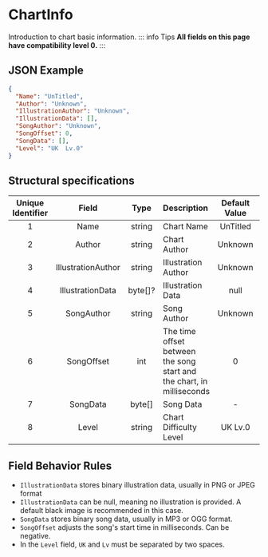 ﻿# ChartInfo

Introduction to chart basic information.
::: info Tips
**All fields on this page have compatibility level 0.**
:::

## JSON Example

```json
{
  "Name": "UnTitled",
  "Author": "Unknown",
  "IllustrationAuthor": "Unknown",
  "IllustrationData": [],
  "SongAuthor": "Unknown",
  "SongOffset": 0,
  "SongData": [],
  "Level": "UK  Lv.0"
}
```

## Structural specifications

| Unique Identifier |       Field        |  Type   | Description                                                           | Default Value | Added Version |
|:-----------------:|:------------------:|:-------:|:----------------------------------------------------------------------|:-------------:|:-------------:|
|         1         |        Name        | string  | Chart Name                                                            |   UnTitled    |       1       |
|         2         |       Author       | string  | Chart Author                                                          |    Unknown    |       1       |
|         3         | IllustrationAuthor | string  | Illustration Author                                                   |    Unknown    |       1       |
|         4         |  IllustrationData  | byte[]? | Illustration Data                                                     |     null      |       1       |
|         5         |     SongAuthor     | string  | Song Author                                                           |    Unknown    |       1       |
|         6         |     SongOffset     |   int   | The time offset between the song start and the chart, in milliseconds |       0       |       1       |
|         7         |      SongData      | byte[]  | Song Data                                                             |       -       |       1       |
|         8         |       Level        | string  | Chart Difficulty Level                                                |   UK  Lv.0    |       1       |

## Field Behavior Rules

- `IllustrationData` stores binary illustration data, usually in PNG or JPEG format
- `IllustrationData` can be null, meaning no illustration is provided. A default black image is recommended in this case.
- `SongData` stores binary song data, usually in MP3 or OGG format.
- `SongOffset` adjusts the song's start time in milliseconds. Can be negative.
- In the `Level` field, `UK` and `Lv` must be separated by two spaces.
